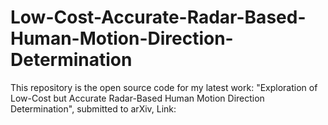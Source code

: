 # Low-Cost-Accurate-Radar-Based-Human-Motion-Direction-Determination
This repository is the open source code for my latest work: "Exploration of Low-Cost but Accurate Radar-Based Human Motion Direction Determination", submitted to arXiv, Link:
